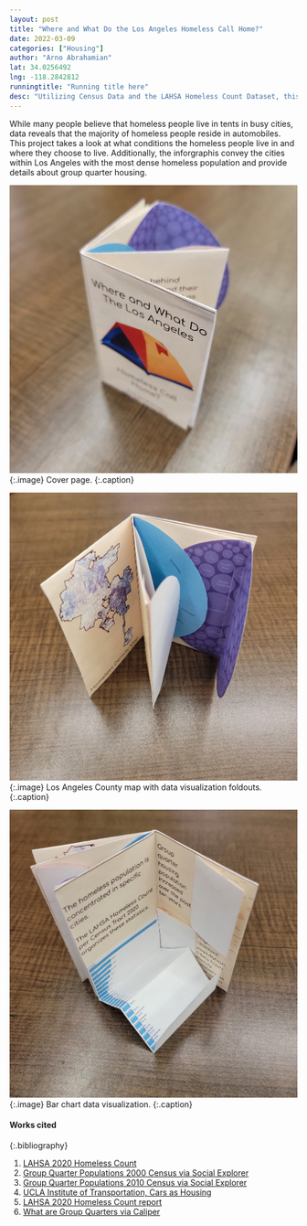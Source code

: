 ```yaml
---
layout: post
title: "Where and What Do the Los Angeles Homeless Call Home?"
date: 2022-03-09
categories: ["Housing"]
author: "Arno Abrahamian"
lat: 34.0256492
lng: -118.2842812
runningtitle: "Running title here"
desc: "Utilizing Census Data and the LAHSA Homeless Count Dataset, this zine exhibits data on where and in what conditions the Los Angeles City homeless population reside."
---
```


While many people believe that homeless people live in tents in busy cities, data reveals that the majority of homeless people reside in automobiles. This project takes a look at what conditions the homeless people live in and where they choose to live. Additionally, the inforgraphis convey the cities within Los Angeles with the most dense homeless population and provide details about group quarter housing.

![Full Zine sample 1](images/Abrahamian_sample1.jpg)
   {:.image}
Cover page.
   {:.caption}
   
![Full Zine sample 2](images/Abrahamian_sample2.jpg)
   {:.image}
Los Angeles County map with data visualization foldouts.
   {:.caption}
   
![Full Zine sample 3](images/Abrahamian_sample3.jpg)
   {:.image}
Bar chart data visualization.
   {:.caption}
   

#### Works cited

{:.bibliography}
1. [LAHSA 2020 Homeless Count](https://www.lahsa.org/documents?id=4697-2020-homeless-count-data-by-census-tract)
2. [Group Quarter Populations 2000 Census via Social Explorer](https://www.socialexplorer.com/data/C2000/metadata/?ds=SE&var=T038_002)
3. [Group Quarter Populations 2010 Census via Social Explorer](https://www.socialexplorer.com/data/C2010/metadata/?ds=SE&var=T066_002)
4. [UCLA Institute of Transportation, Cars as Housing](https://www.its.ucla.edu/project/cars-as-housing-vehicular-homelessness-in-los-angeles-county/)
5. [LAHSA 2020 Homeless Count report](https://www.lahsa.org/news?article=726-2020-greater-los-angeles-homeless-count-results)
6. [What are Group Quarters via Caliper](https://www.caliper.com/learning-redistricting/index.php/articles/what-are-group-quarters/)

